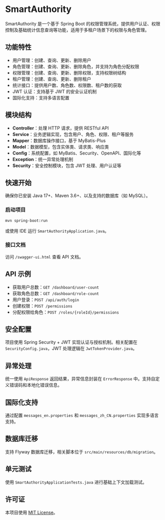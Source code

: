 

# SmartAuthority

SmartAuthority 是一个基于 Spring Boot 的权限管理系统，提供用户认证、权限控制及基础统计信息查询等功能，适用于多租户场景下的权限与角色管理。

## 功能特性

- 用户管理：创建、查询、更新、删除用户
- 角色管理：创建、查询、更新、删除角色，并支持为角色分配权限
- 权限管理：创建、查询、更新、删除权限，支持权限树结构
- 租户管理：创建、查询、更新、删除租户
- 统计接口：提供用户数、角色数、权限数、租户数的获取
- JWT 认证：支持基于 JWT 的安全认证机制
- 国际化支持：支持多语言配置

## 模块结构

- **Controller**：处理 HTTP 请求，提供 RESTful API
- **Service**：业务逻辑实现，包含用户、角色、权限、租户等服务
- **Mapper**：数据库操作接口，基于 MyBatis-Plus
- **Model**：数据模型，包含实体类、请求类、响应类
- **Config**：系统配置，如 MyBatis、Security、OpenAPI、国际化等
- **Exception**：统一异常处理机制
- **Security**：安全控制模块，包含 JWT 处理、用户认证等

## 快速开始

确保你已安装 Java 17+、Maven 3.6+、以及支持的数据库（如 MySQL）。

### 启动项目

```bash
mvn spring-boot:run
```

或使用 IDE 运行 `SmartAuthorityApplication.java`。

### 接口文档

访问 `/swagger-ui.html` 查看 API 文档。

## API 示例

- 获取用户总数：`GET /dashboard/user-count`
- 获取角色总数：`GET /dashboard/role-count`
- 用户登录：`POST /api/auth/login`
- 创建权限：`POST /permissions`
- 分配权限给角色：`POST /roles/{roleId}/permissions`

## 安全配置

项目使用 Spring Security + JWT 实现认证与授权机制。相关配置在 `SecurityConfig.java`，JWT 处理逻辑在 `JwtTokenProvider.java`。

## 异常处理

统一使用 `ApiResponse` 返回结果，异常信息封装在 `ErrorResponse` 中。支持自定义错误码和本地化错误信息。

## 国际化支持

通过配置 `messages_en.properties` 和 `messages_zh_CN.properties` 实现多语言支持。

## 数据库迁移

支持 Flyway 数据库迁移，相关脚本位于 `src/main/resources/db/migration`。

## 单元测试

使用 `SmartAuthorityApplicationTests.java` 进行基础上下文加载测试。

## 许可证

本项目使用 [MIT License](LICENSE)。